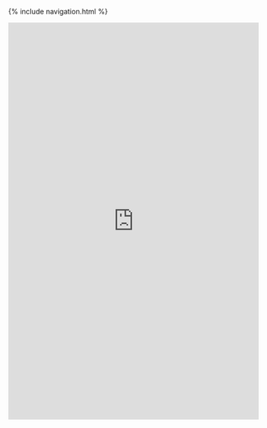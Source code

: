 {% include navigation.html %}

<iframe frameborder="0" width="100%" height="800px" src="https://replit.com/@KianKishimoto/uhpacheegithubio#.replit">

